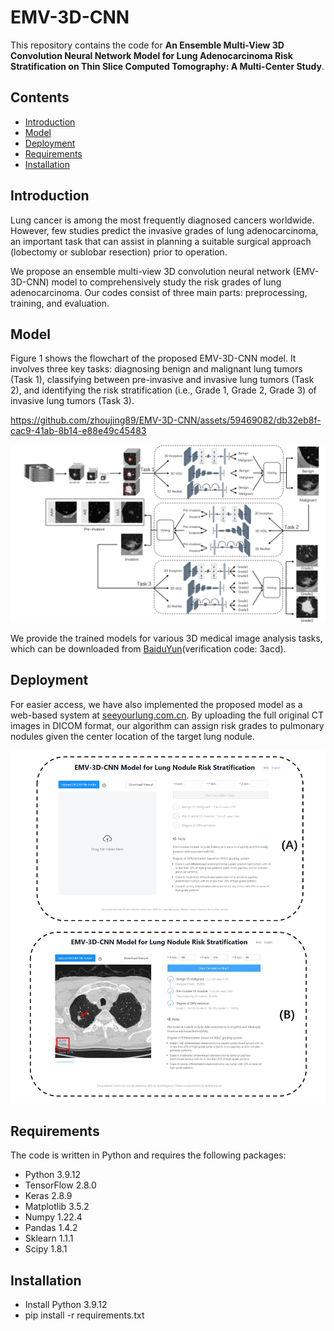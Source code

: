 # EMV-3D-CNN

This repository contains the code for **An Ensemble Multi-View 3D Convolution Neural Network Model for Lung Adenocarcinoma Risk Stratification on Thin Slice Computed Tomography: A Multi-Center Study**.

## Contents

- [Introduction](#introduction)
- [Model](#model)
- [Deployment](#Deployment)
- [Requirements](#requirements)
- [Installation](#Installation)
## Introduction

Lung cancer is among the most frequently diagnosed cancers worldwide. However, few studies predict the invasive grades of lung adenocarcinoma, an important task that can assist in planning a suitable surgical approach (lobectomy or sublobar resection) prior to operation. 

We propose an ensemble multi-view 3D convolution neural network (EMV-3D-CNN) model to comprehensively study the risk grades of lung adenocarcinoma. Our codes consist of three main parts: preprocessing, training, and evaluation.

## Model

Figure 1 shows the flowchart of the proposed EMV-3D-CNN model. It involves three key tasks: diagnosing benign and malignant lung tumors (Task 1), classifying between pre-invasive and invasive lung tumors (Task 2), and identifying the risk stratification (i.e., Grade 1, Grade 2, Grade 3) of invasive lung tumors (Task 3).


https://github.com/zhoujing89/EMV-3D-CNN/assets/59469082/db32eb8f-cac9-41ab-8b14-e88e49c45483


![model_flowchart.png](https://github.com/zhoujing89/EMV-3D-CNN/blob/main/images/model_flowchart.png?raw=true)

We provide the trained models for various 3D medical image analysis tasks, which can be downloaded from [BaiduYun](https://pan.baidu.com/s/1Y7WuAdBSMcbuBlf943l04Q?pwd=3acd)(verification code: 3acd).

## Deployment

For easier access, we have also implemented the proposed model as a web-based system at [seeyourlung.com.cn](https://seeyourlung.com.cn). By uploading the full original CT images in DICOM format, our algorithm can assign risk grades to pulmonary nodules given the center location of the target lung nodule.

![platform.png](https://github.com/zhoujing89/EMV-3D-CNN/blob/main/images/platform.png?raw=true)

## Requirements

The code is written in Python and requires the following packages: 

* Python 3.9.12 
* TensorFlow 2.8.0 
* Keras 2.8.9 
* Matplotlib 3.5.2 
* Numpy 1.22.4 
* Pandas 1.4.2 
* Sklearn 1.1.1 
* Scipy 1.8.1
## Installation
* Install Python 3.9.12
* pip install -r requirements.txt
